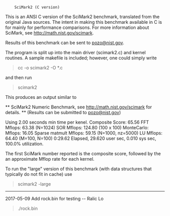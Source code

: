 		SciMark2 (C version)

This is an ANSI C version of the SciMark2 benchmark,
translated from the original Java sources.  The intent
in making this benchmark available in C is for mainly
for performance comparisons.   For more information
about SciMark, see http://math.nist.gov/scimark.

Results of this benchmark can be sent to pozo@nist.gov.

The program is split up into the main driver (scimark2.c) and
kernel routines.  A sample makefile is included; 
however, one could simply write 


> cc -o scimark2  -O *.c

and then run

> scimark2

This produces an output similar to


** SciMark2 Numeric Benchmark, see http://math.nist.gov/scimark for details. 
** (Results can be submitted to pozo@nist.gov)    

Using       2.00 seconds min time per kenel.
Composite Score:           65.56
FFT             Mflops:    63.38    (N=1024)
SOR             Mflops:   124.80    (100 x 100)
MonteCarlo:     Mflops:    16.05
Sparse matmult  Mflops:    59.15    (N=1000, nz=5000)
LU              Mflops:    64.40    (M=100, N=100)
0:29.62 Elapsed, 29.620 user sec, 0.010 sys sec, 100.0% utilization.



The first SciMark number reported is the composite score, followed
by the an approximate Mflop rate for each kernel.


To run the "large" version of this benchmark (with data structures
that typically do not fit in cache) use

>scimark2 -large


------------------------------------------------------------------
2017-05-09 Add rock.bin for testing -- Ralic Lo
> ./rock.bin



